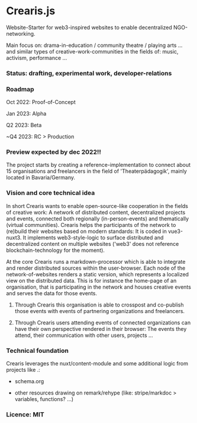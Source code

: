Crearis.js
==========
Website-Starter for web3-inspired websites to enable decentralized NGO-networking.


Main focus on: drama-in-education / community theatre / playing arts ... and similar types of creative-work-communities in the fields of: music, activism, performance ...

### Status: drafting, experimental work, developer-relations

### Roadmap
Oct 2022: Proof-of-Concept


Jan 2023: Alpha


Q2 2023: Beta


~Q4 2023: RC > Production

### Preview expected by dec 2022!!
The project starts by creating a reference-implementation to connect about 15 organisations and freelancers in the field of 'Theaterpädagogik', mainly located in Bavaria/Germany.

### Vision and core technical idea
In short Crearis wants to enable open-source-like cooperation in the fields of creative work: A network of distributed content, decentralized projects and events, connected both regionally (in-person-events) and thematically (virtual communities). Crearis helps the participants of the network to (re)build  their websites based on modern standards: It is coded in vue3-nuxt3. It implements web3-style-logic to surface distributed and decentralized content on multiple websites ('web3' does not reference blockchain-technology for the moment).

At the core Crearis runs a markdown-processor which is able to integrate and render distributed sources within the user-browser. Each node of the network-of-websites renders a static version, which represents a localized view on the distributed data. This is for instance the home-page of an organisation, that is participating in the network and houses creative events and serves the data for those events. 


1. Through Crearis this organisation is able to crosspost and co-publish those events with events of partnering organizations and freelancers.


2. Through Crearis users attending events of connected organizations can have their own perspective rendered in their browser: The events they attend, their communication with other users, projects ...



### Technical foundation
Crearis leverages the nuxt/content-module and some additional logic from projects like .:
- schema.org


- other resources drawing on remark/rehype (like: stripe/markdoc > variables, functions? ...)


### Licence: MIT
